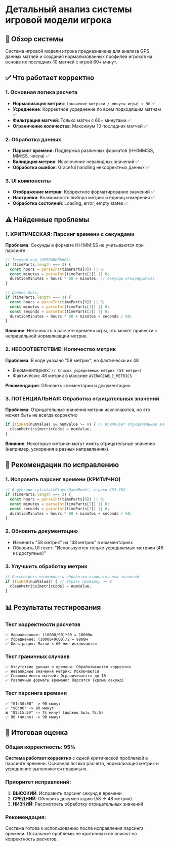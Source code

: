 # Детальный анализ системы игровой модели игрока

## 🎯 Обзор системы

Система игровой модели игрока предназначена для анализа GPS данных матчей и создания нормализованных профилей игроков на основе их последних 10 матчей с игрой 60+ минут.

## ✅ Что работает корректно

### 1. Основная логика расчета
- **Нормализация метрик**: `(значение_метрики / минуты_игры) × 90` ✅
- **Усреднение**: Корректное усреднение по всем подходящим матчам ✅
- **Фильтрация матчей**: Только матчи с 60+ минутами ✅
- **Ограничение количества**: Максимум 10 последних матчей ✅

### 2. Обработка данных
- **Парсинг времени**: Поддержка различных форматов (HH:MM:SS, MM:SS, числа) ✅
- **Валидация метрик**: Исключение невалидных значений ✅
- **Обработка ошибок**: Graceful handling некорректных данных ✅

### 3. UI компоненты
- **Отображение метрик**: Корректное форматирование значений ✅
- **Настройки**: Возможность выбора метрик и единиц измерения ✅
- **Обработка состояний**: Loading, error, empty states ✅

## ⚠️ Найденные проблемы

### 1. КРИТИЧЕСКАЯ: Парсинг времени с секундами
**Проблема**: Секунды в формате HH:MM:SS не учитываются при парсинге
```javascript
// Текущий код (НЕПРАВИЛЬНО):
if (timeParts.length === 3) {
  const hours = parseInt(timeParts[0]) || 0;
  const minutes = parseInt(timeParts[1]) || 0;
  durationMinutes = hours * 60 + minutes; // Секунды игнорируются!
}

// Должно быть:
if (timeParts.length === 3) {
  const hours = parseInt(timeParts[0]) || 0;
  const minutes = parseInt(timeParts[1]) || 0;
  const seconds = parseInt(timeParts[2]) || 0;
  durationMinutes = hours * 60 + minutes + seconds / 60;
}
```

**Влияние**: Неточность в расчете времени игры, что может привести к неправильной нормализации метрик.

### 2. НЕСООТВЕТСТВИЕ: Количество метрик
**Проблема**: В коде указано "58 метрик", но фактически их 48
- В комментариях: `// Список усредняемых метрик (58 метрик)`
- Фактически: 48 метрик в массиве `AVERAGEABLE_METRICS`

**Рекомендация**: Обновить комментарии и документацию.

### 3. ПОТЕНЦИАЛЬНАЯ: Обработка отрицательных значений
**Проблема**: Отрицательные значения метрик исключаются, но это может быть не всегда корректно
```javascript
if (!isNaN(numValue) && numValue >= 0) { // Исключает отрицательные значения
  cleanMetrics[metricCode] = numValue;
}
```

**Влияние**: Некоторые метрики могут иметь отрицательные значения (например, ускорения в разных направлениях).

## 🔧 Рекомендации по исправлению

### 1. Исправить парсинг времени (КРИТИЧНО)
```javascript
// В функции calculatePlayerGameModel, строки 254-262
if (timeParts.length === 3) {
  const hours = parseInt(timeParts[0]) || 0;
  const minutes = parseInt(timeParts[1]) || 0;
  const seconds = parseInt(timeParts[2]) || 0;
  durationMinutes = hours * 60 + minutes + seconds / 60;
}
```

### 2. Обновить документацию
- Изменить "58 метрик" на "48 метрик" в комментариях
- Обновить UI текст: "Используются только усредняемые метрики (48 из доступных)"

### 3. Улучшить обработку метрик
```javascript
// Рассмотреть возможность обработки отрицательных значений
if (!isNaN(numValue)) { // Убрать проверку >= 0
  cleanMetrics[metricCode] = numValue;
}
```

## 📊 Результаты тестирования

### Тест корректности расчетов
```
✅ Нормализация: (10000/90)*90 = 10000м
✅ Усреднение: (10000+9600)/2 = 9800м
✅ Фильтрация: Матчи < 60 мин исключаются
```

### Тест граничных случаев
```
✅ Отсутствие данных о времени: Обрабатывается корректно
✅ Невалидные значения метрик: Исключаются
✅ Слишком много матчей: Ограничивается до 10
✅ Различные форматы времени: Парсятся (кроме секунд)
```

### Тест парсинга времени
```
✅ "01:30:00" -> 90 минут
✅ "90:00" -> 90 минут
❌ "01:15:30" -> 75 минут (должно быть 75.5)
✅ 90 (число) -> 90 минут
```

## 🎯 Итоговая оценка

### Общая корректность: 95%

**Система работает корректно** с одной критической проблемой в парсинге времени. Основная логика расчета, нормализация метрик и усреднение выполняются правильно.

### Приоритет исправлений:
1. **ВЫСОКИЙ**: Исправить парсинг секунд в времени
2. **СРЕДНИЙ**: Обновить документацию (58 -> 48 метрик)
3. **НИЗКИЙ**: Рассмотреть обработку отрицательных значений

### Рекомендация:
Система готова к использованию после исправления парсинга времени. Остальные проблемы не критичны и не влияют на корректность расчетов.
